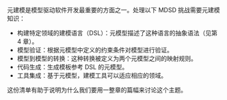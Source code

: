 元建模是模型驱动软件开发最重要的方面之一。处理以下 MDSD 挑战需要元建模知识：

* 构建特定领域的建模语言（DSL）：元模型描述了这种语言的抽象语法（见第 4 章）。
* 模型验证：根据元模型中定义的约束条件对模型进行验证。
* 模型到模型的转换：这种转换被定义为两个元模型之间的映射规则。
* 代码生成：生成模板参考 DSL 的元模型。
* 工具集成：基于元模型，建模工具可以适应相应的领域。

这份清单有助于说明为什么我们要用一整章的篇幅来讨论这个主题。
